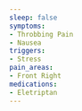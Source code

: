 ```yaml
---
sleep: false
symptoms:
- Throbbing Pain
- Nausea
triggers:
- Stress
pain_areas:
- Front Right
medications:
- Eletriptan
---
```

